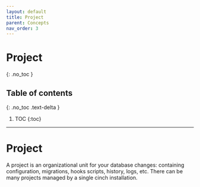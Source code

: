 ```yaml
---
layout: default
title: Project
parent: Concepts
nav_order: 3
---
```


# Project
{: .no_toc }

## Table of contents
{: .no_toc .text-delta }

1. TOC
{:toc}
----

# Project

A project is an organizational unit for your database changes: containing configuration, migrations,
hooks scripts, history, logs, etc. There can be many projects managed by a single cinch installation.

